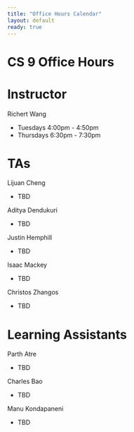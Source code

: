 ```yaml
---
title: "Office Hours Calendar"
layout: default
ready: true
---
```


<h1><strong>CS 9 Office Hours</strong></h1>

# Instructor
Richert Wang

* Tuesdays 4:00pm - 4:50pm
* Thursdays 6:30pm - 7:30pm

# TAs

Lijuan Cheng

* TBD

Aditya Dendukuri

* TBD

Justin Hemphill

* TBD

Isaac Mackey

* TBD

Christos Zhangos

* TBD

# Learning Assistants

Parth Atre

* TBD

Charles Bao

* TBD

Manu Kondapaneni

* TBD